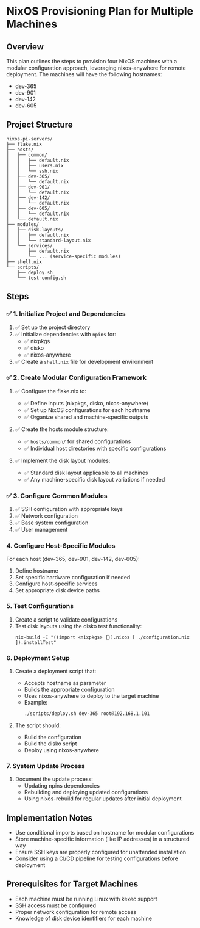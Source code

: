 # NixOS Provisioning Plan for Multiple Machines

## Overview

This plan outlines the steps to provision four NixOS machines with a modular configuration approach, leveraging nixos-anywhere for remote deployment. The machines will have the following hostnames:

- dev-365
- dev-901
- dev-142
- dev-605

## Project Structure

```
nixos-pi-servers/
├── flake.nix
├── hosts/
│   ├── common/
│   │   ├── default.nix
│   │   ├── users.nix
│   │   └── ssh.nix
│   ├── dev-365/
│   │   └── default.nix
│   ├── dev-901/
│   │   └── default.nix
│   ├── dev-142/
│   │   └── default.nix
│   ├── dev-605/
│   │   └── default.nix
│   └── default.nix
├── modules/
│   ├── disk-layouts/
│   │   ├── default.nix
│   │   └── standard-layout.nix
│   └── services/
│       ├── default.nix
│       └── ... (service-specific modules)
├── shell.nix
└── scripts/
    ├── deploy.sh
    └── test-config.sh
```

## Steps

### ✅ 1. Initialize Project and Dependencies

1. ✅ Set up the project directory
2. ✅ Initialize dependencies with `npins` for:
   - ✅ nixpkgs
   - ✅ disko
   - ✅ nixos-anywhere
3. ✅ Create a `shell.nix` file for development environment

### ✅ 2. Create Modular Configuration Framework

1. ✅ Configure the flake.nix to:

   - ✅ Define inputs (nixpkgs, disko, nixos-anywhere)
   - ✅ Set up NixOS configurations for each hostname
   - ✅ Organize shared and machine-specific outputs

2. ✅ Create the hosts module structure:

   - ✅ `hosts/common/` for shared configurations
   - ✅ Individual host directories with specific configurations

3. ✅ Implement the disk layout modules:
   - ✅ Standard disk layout applicable to all machines
   - ✅ Any machine-specific disk layout variations if needed

### ✅ 3. Configure Common Modules

1. ✅ SSH configuration with appropriate keys
2. ✅ Network configuration
3. ✅ Base system configuration
4. ✅ User management

### 4. Configure Host-Specific Modules

For each host (dev-365, dev-901, dev-142, dev-605):

1. Define hostname
2. Set specific hardware configuration if needed
3. Configure host-specific services
4. Set appropriate disk device paths

### 5. Test Configurations

1. Create a script to validate configurations
2. Test disk layouts using the disko test functionality:
   ```
   nix-build -E "((import <nixpkgs> {}).nixos [ ./configuration.nix ]).installTest"
   ```

### 6. Deployment Setup

1. Create a deployment script that:

   - Accepts hostname as parameter
   - Builds the appropriate configuration
   - Uses nixos-anywhere to deploy to the target machine
   - Example:
     ```sh
     ./scripts/deploy.sh dev-365 root@192.168.1.101
     ```

2. The script should:
   - Build the configuration
   - Build the disko script
   - Deploy using nixos-anywhere

### 7. System Update Process

1. Document the update process:
   - Updating npins dependencies
   - Rebuilding and deploying updated configurations
   - Using nixos-rebuild for regular updates after initial deployment

## Implementation Notes

- Use conditional imports based on hostname for modular configurations
- Store machine-specific information (like IP addresses) in a structured way
- Ensure SSH keys are properly configured for unattended installation
- Consider using a CI/CD pipeline for testing configurations before deployment

## Prerequisites for Target Machines

- Each machine must be running Linux with kexec support
- SSH access must be configured
- Proper network configuration for remote access
- Knowledge of disk device identifiers for each machine
